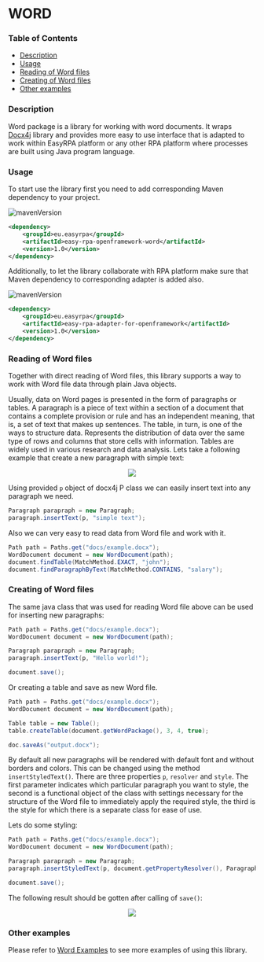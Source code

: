 # WORD

### Table of Contents
* [Description](#description)
* [Usage](#usage)
* [Reading of Word files](#reading-of-word-files)
* [Creating of Word files](#creating-of-word-files)
* [Other examples](#other-examples)

### Description

Word package is a library for working with word documents. It wraps [Docx4j](https://www.docx4java.org/)
library and provides more easy to use interface that is adapted to work within EasyRPA platform or any other RPA
platform where processes are built using Java program language.

### Usage

To start use the library first you need to add corresponding Maven dependency to your project.

![mavenVersion](https://img.shields.io/maven-central/v/eu.easyrpa/easy-rpa-openframework-excel)
```xml
<dependency>
    <groupId>eu.easyrpa</groupId>
    <artifactId>easy-rpa-openframework-word</artifactId>
    <version>1.0</version>
</dependency>
```

Additionally, to let the library collaborate with RPA platform make sure that Maven dependency to corresponding adapter
is added also.

![mavenVersion](https://img.shields.io/maven-central/v/eu.easyrpa/easy-rpa-adapter-for-openframework)
```xml
<dependency>
    <groupId>eu.easyrpa</groupId>
    <artifactId>easy-rpa-adapter-for-openframework</artifactId>
    <version>1.0</version>
</dependency>
```

### Reading of Word files

Together with direct reading of Word files, this library supports a way to work with Word file data through
plain Java objects.

Usually, data on Word pages is presented in the form of paragraphs or tables. 
A paragraph is a piece of text within a section of a document that contains a complete provision or rule and has an independent meaning, that is, a set of text that makes up sentences. 
The table, in turn, is one of the ways to structure data. Represents the distribution of data over the same type of rows and columns that store cells with information. 
Tables are widely used in various research and data analysis. Lets take a following example that create a new paragraph with simple text:

<p align="center">
  <img src="https://i.postimg.cc/qBY7jj53/word-example.png">
</p>

Using provided `p` object of docx4j P class we can easily insert text into any paragraph we need.
 ```Java
Paragraph parapraph = new Paragraph;
paragraph.insertText(p, "simple text");
```

Also we can very easy to read data from Word file and work with it.
```Java
Path path = Paths.get("docs/example.docx");
WordDocument document = new WordDocument(path);
document.findTable(MatchMethod.EXACT, "john");
document.findParagraphByText(MatchMethod.CONTAINS, "salary");
```

### Creating of Word files

The same java class that was used for reading Word file above can be used for inserting new paragraphs:
 ```Java
Path path = Paths.get("docs/example.docx");
WordDocument document = new WordDocument(path);

Paragraph parapraph = new Paragraph;
paragraph.insertText(p, "Hello world!");

document.save();
```

Or creating a table and save as new Word file.
```Java
Path path = Paths.get("docs/example.docx");
WordDocument document = new WordDocument(path);

Table table = new Table();
table.createTable(document.getWordPackage(), 3, 4, true);

doc.saveAs("output.docx");
```
By default all new paragraphs will be rendered with default font and without borders and colors. This can be changed using
the method `insertStyledText()`. There are three properties `p`, `resolver` and `style`. 
The first parameter indicates which particular paragraph you want to style, 
the second is a functional object of the class with settings necessary for the structure of the Word file to immediately apply the required style,
the third is the style for which there is a separate class for ease of use.

Lets do some styling:

 ```Java
Path path = Paths.get("docs/example.docx");
WordDocument document = new WordDocument(path);

Paragraph parapraph = new Paragraph;
paragraph.insertStyledText(p, document.getPropertyResolver(), ParagraphStyles.HEADING_1);

document.save();
```

The following result should be gotten after calling of `save()`:

<p align="center">
  <img src="https://i.postimg.cc/nVTWJWJX/word-table-example.png">
</p>

### Other examples

Please refer to [Word Examples](../../examples#word) to see more examples of using this library.
